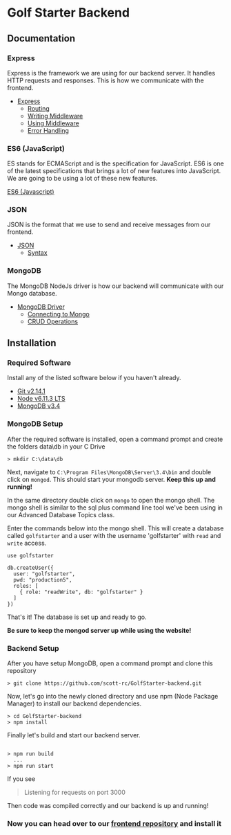# Golf Starter Backend

## Documentation

### Express

Express is the framework we are using for our backend server. It handles HTTP requests and responses. This is how we communicate with the frontend.

* [Express](http://expressjs.com/en/4x/api.html)
  * [Routing](http://expressjs.com/en/guide/routing.html)
  * [Writing Middleware](http://expressjs.com/en/guide/writing-middleware.html)
  * [Using Middleware](http://expressjs.com/en/guide/using-middleware.html)
  * [Error Handling](http://expressjs.com/en/guide/error-handling.html)

### ES6 (JavaScript)

ES stands for ECMAScript and is the specification for JavaScript. ES6 is one of the latest specifications that brings a lot of new features into JavaScript. We are going to be using a lot of these new features.

[ES6 (Javascript)](https://github.com/DrkSephy/es6-cheatsheet)

### JSON

JSON is the format that we use to send and receive messages from our frontend.

* [JSON](https://www.w3schools.com/js/js_json_intro.asp)
  * [Syntax](https://www.w3schools.com/js/js_json_syntax.asp)

### MongoDB

The MongoDB NodeJs driver is how our backend will communicate with our Mongo database.

* [MongoDB Driver](http://mongodb.github.io/node-mongodb-native/2.2/tutorials/main/)
  * [Connecting to Mongo](http://mongodb.github.io/node-mongodb-native/2.2/tutorials/connect/)
  * [CRUD Operations](http://mongodb.github.io/node-mongodb-native/2.2/tutorials/crud/)

## Installation

### Required Software

Install any of the listed software below if you haven't already.

* [Git v2.14.1](https://git-scm.com/downloads)
* [Node v6.11.3 LTS](https://nodejs.org/en/)
* [MongoDB v3.4](https://www.mongodb.com/download-center#community)

### MongoDB Setup

After the required software is installed, open a command prompt and create the folders data\db in your C Drive

```
> mkdir C:\data\db
```

Next, navigate to `C:\Program Files\MongoDB\Server\3.4\bin` and double click on `mongod`. This should start your mongodb server. **Keep this up and running!**

In the same directory double click on `mongo` to open the mongo shell. The mongo shell is similar to the sql plus command line tool we've been using in our Advanced Database Topics class.

Enter the commands below into the mongo shell. This will create a database called `golfstarter` and a user with the username 'golfstarter' with `read` and `write` access.

```
use golfstarter

db.createUser({ 
  user: "golfstarter",
  pwd: "production5",
  roles: [
    { role: "readWrite", db: "golfstarter" }
  ]
})
```

That's it! The database is set up and ready to go.

**Be sure to keep the mongod server up while using the website!**

### Backend Setup

After you have setup MongoDB, open a command prompt and clone this repository

```
> git clone https://github.com/scott-rc/GolfStarter-backend.git
```

Now, let's go into the newly cloned directory and use npm (Node Package Manager) to install our backend dependencies.

```
> cd GolfStarter-backend
> npm install
```

Finally let's build and start our backend server.

```

> npm run build
  ...
> npm run start

```

If you see

> Listening for requests on port 3000

Then code was compiled correctly and our backend is up and running!

### Now you can head over to our [frontend repository](https://github.com/scott-rc/GolfStarter-frontend) and install it
